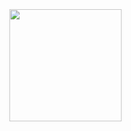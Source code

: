 <img height="200" src="C:\Users\ksvef\OneDrive\Рабочий стол\photo_2022-11-28_16-43-16.jpg" width="200"/>